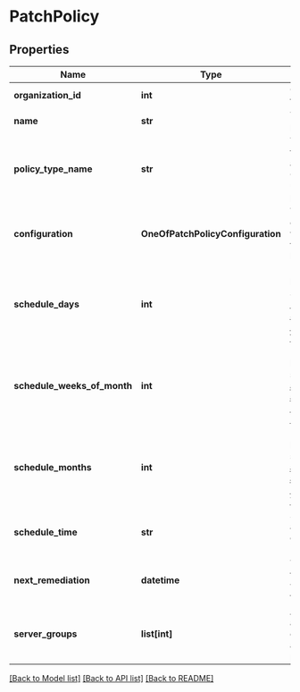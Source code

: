 # PatchPolicy

## Properties
Name | Type | Description | Notes
------------ | ------------- | ------------- | -------------
**organization_id** | **int** | Organization ID for the specified policy | 
**name** | **str** | The name of the policy. | 
**policy_type_name** | **str** | The name of the type of policy you are creating. Optional when updating an existing policy. | 
**configuration** | **OneOfPatchPolicyConfiguration** | The policy configuration. This varies depending on the type of policy being used. | 
**schedule_days** | **int** | Decimal value of binary day schedule. See [Policy and Device Filters, and Scheduling - Example Days per Week](/developer-portal/policy_filters_schedule/#example-days-per-week). | 
**schedule_weeks_of_month** | **int** | Decimal value of binary week schedule. See [Policy and Device Filters, and Scheduling - Example Weeks per Month](/developer-portal/policy_filters_schedule/#example-weeks-per-month). | [optional] 
**schedule_months** | **int** | Decimal value of binary month schedule. See [Policy and Device Filters, and Scheduling - Example Months per Year](/developer-portal/policy_filters_schedule/#example-months-per-year). | [optional] 
**schedule_time** | **str** | Scheduled time for automatic policy execution. Format: &#x60;\&quot;hh:mm\&quot;&#x60; | 
**next_remediation** | **datetime** | The date and time the next remediation will be executed for the policy. | [optional] 
**server_groups** | **list[int]** | An array containing a list of the server group IDs to be affected by the policy. | 

[[Back to Model list]](../README.md#documentation-for-models) [[Back to API list]](../README.md#documentation-for-api-endpoints) [[Back to README]](../README.md)

